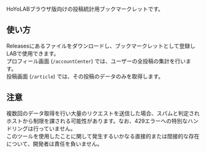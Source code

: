 HoYoLABブラウザ版向けの投稿統計用ブックマークレットです。

## 使い方
Releasesにあるファイルをダウンロードし、ブックマークレットとして登録しLABで使用できます。<br>
プロフィール画面 (`/accountCenter`) では、ユーザーの全投稿の集計を行います。<br>
投稿画面 (`/article`) では、その投稿のデータのみを取得します。

## 注意
複数回のデータ取得を行い大量のリクエストを送信した場合、スパムと判定されホストから制限を課される可能性があります。なお、429エラーへの特別なハンドリングは行っていません。<br>
このツールを使用したことに関して発生するいかなる直接的または間接的な存在について、開発者は責任を負いません。
